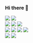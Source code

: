 ### Hi there 👋

<!--
**O-Z-Z-Y/O-Z-Z-Y** is a ✨ _special_ ✨ repository because its `README.md` (this file) appears on your GitHub profile.

Here are some ideas to get you started:

- 🔭 I’m currently working on ...
- 🌱 I’m currently learning ...
- 👯 I’m looking to collaborate on ...
- 🤔 I’m looking for help with ...
- 💬 Ask me about ...
- 📫 How to reach me: ...
- 😄 Pronouns: ...
- ⚡ Fun fact: ...
-->

![](https://img.shields.io/badge/Python-3776AB?style=flat-square&amp;logo=Python&amp;logoColor=white)
![](https://img.shields.io/badge/Javascript-F7DF1E?style=flat-square&amp;logo=JavaScript&amp;logoColor=black)
<br>
![](https://img.shields.io/badge/HTML5-E34F26?style=flat-square&amp;logo=HTML5&amp;logoColor=white)
![](https://img.shields.io/badge/CSS3-1572B6?style=flat-square&amp;logo=CSS3&amp;logoColor=white)
![](https://img.shields.io/badge/PostCSS-DD3A0A?style=flat-square&amp;logo=PostCSS&amp;logoColor=white)
<br>
![](https://img.shields.io/badge/React-61DAFB?style=flat-square&amp;logo=React&amp;logoColor=black)
![](https://img.shields.io/badge/Redux-764ABC?style=flat-square&amp;logo=Redux&amp;logoColor=white)
![](https://img.shields.io/badge/ReduxSaga-999999?style=flat-square&amp;logo=Redux-Saga&amp;logoColor=white)
![](https://img.shields.io/badge/GraphQL-E10098?style=flat-square&amp;logo=GraphQL&amp;logoColor=white)
<br>
![](https://img.shields.io/badge/Netlify-00C7B7?style=flat-square&amp;logo=Netlify&amp;logoColor=white)
![](https://img.shields.io/badge/MSAzure-0078D4?style=flat-square&amp;logo=MicrosoftAzure&amp;logoColor=white)</code>
